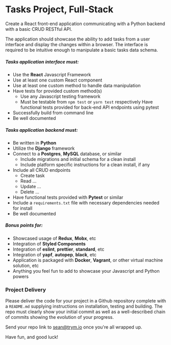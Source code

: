 # Tasks Project, Full-Stack

Create a React front-end application communicating with a Python backend with a basic CRUD RESTful API.

The application should showcase the ability to add tasks from a user interface and display the changes within a browser.  The interface is required to be intuitive enough to manipulate a basic tasks data schema.

##### Tasks application interface must:

- Use the **React** Javascript Framework
- Use at least one custom React component
- Use at least one custom method to handle data manipulation
- Have tests for provided custom method(s)
  - Use any Javascript testing framework
  - Must be testable from `npm test` or `yarn test` respectively
  Have functional tests provided for back-end API endpoints using pytest
- Successfully build from command line
- Be well documented

##### Tasks application backend must:

- Be written in **Python**
- Utilize the **Django** framework
- Connect to a **Postgres**, **MySQL** database, or similar
  - Include migrations and initial schema for a clean install
  - Include platform specific instructions for a clean install, if any
- Include all CRUD endpoints
  - Create task
  - Read ...
  - Update ...
  - Delete ...
- Have functional tests provided with **Pytest** or similar
- Include a `requirements.txt` file with necessary dependencies needed for install
- Be well documented

##### Bonus points for:

- Showcased usage of **Redux**, **Mobx**, etc
- Integration of **Styled Components**
- Integration of **eslint**, **prettier**, **standard**, etc
- Integration of **yapf**, **autopep**, **black**, etc
- Application is packaged with **Docker**, **Vagrant**, or other virtual machine solution, etc
- Anything you feel fun to add to showcase your Javascript and Python powers

### Project Delivery

Please deliver the code for your project in a Github repository complete with a `README.md` supplying instructions on installation, testing and building. The repo must clearly show your initial commit as well as a well-described chain of commits showing the evolution of your progress.

Send your repo link to sean@trym.io once you're all wrapped up.

Have fun, and good luck!
